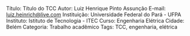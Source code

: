 Título: Título do TCC
Autor: Luiz Henrique Pinto Assunção
E-mail: luiz.heinrich@live.com
Instituição: Universidade Federal do Pará - UFPA
Instituto: Istituto de Tecnologia - ITEC
Curso: Engenharia Elétrica
Cidade: Belém
Categoria: Trabalho acadêmico
Tags: TCC, engenharia, elétrica